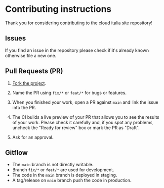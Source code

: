 # Contributing instructions
Thank you for considering contributing to the cloud italia site repository! 

## Issues
If you find an issue in the repository please check if it's already known otherwise file a new one.

## Pull Requests (PR)

1. [Fork the project](https://help.github.com/articles/creating-a-pull-request-from-a-fork/).

2. Name the PR using `fix/*` or `feat/*` for bugs or features.

3. When you finished your work, open a PR against `main` and link the issue into the PR.

4. The CI builds a live preview of your PR that allows you to see the results of your work. Please check it carefully and,
   if you spot any problems, uncheck the "Ready for review" box or mark the PR as "Draft".
   
5. Ask for an approval.

## Gitflow
- The `main` branch is not directly writable.
- Branch `fix/*` or `feat/*` are used for development.
- The code in the `main` branch is deployed in staging.
- A tag/release on `main` branch push the code in production.
